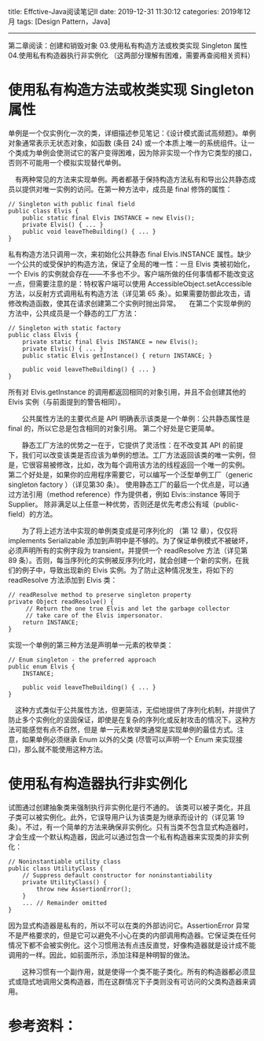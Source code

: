 title: Effctive-Java阅读笔记II
date: 2019-12-31 11:30:12
categories: 2019年12月
tags: [Design Pattern，Java]

---

第二章阅读：创建和销毁对象
03.使用私有构造方法或枚类实现 Singleton 属性
04.使用私有构造器执行非实例化
（这两部分理解有困难，需要再查阅相关资料）
<!-- more -->

# 使用私有构造方法或枚类实现 Singleton 属性

单例是一个仅实例化一次的类，详细描述参见笔记：《设计模式面试高频题》。单例对象通常表示无状态对象，如函数 (条目 24) 或一个本质上唯一的系统组件。让一个类成为单例会使测试它的客户变得困难，因为除非实现一个作为它类型的接口，否则不可能用一个模拟实现替代单例。

　有两种常见的方法来实现单例。两者都基于保持构造方法私有和导出公共静态成员以提供对唯一实例的访问。在第一种方法中，成员是 final 修饰的属性：

    // Singleton with public final field
    public class Elvis {
        public static final Elvis INSTANCE = new Elvis();
        private Elvis() { ... }
        public void leaveTheBuilding() { ... }
    }

私有构造方法只调用一次，来初始化公共静态 final Elvis.INSTANCE 属性。缺少一个公共的或受保护的构造方法，保证了全局的唯一性：一旦 Elvis 类被初始化，一个 Elvis 的实例就会存在——不多也不少。客户端所做的任何事情都不能改变这一点，但需要注意的是：特权客户端可以使用 AccessibleObject.setAccessible 方法，以反射方式调用私有构造方法（详见第 65 条）。如果需要防御此攻击，请修改构造函数，使其在请求创建第二个实例时抛出异常。
　在第二个实现单例的方法中，公共成员是一个静态的工厂方法：

    // Singleton with static factory
    public class Elvis {
        private static final Elvis INSTANCE = new Elvis();
        private Elvis() { ... }
        public static Elvis getInstance() { return INSTANCE; }

        public void leaveTheBuilding() { ... }
    }

所有对 Elvis.getInstance 的调用都返回相同的对象引用，并且不会创建其他的 Elvis 实例（与前面提到的警告相同）。

　　公共属性方法的主要优点是 API 明确表示该类是一个单例：公共静态属性是 final 的，所以它总是包含相同的对象引用。 第二个好处是它更简单。

　　静态工厂方法的优势之一在于，它提供了灵活性：在不改变其 API 的前提下，我们可以改变该类是否应该为单例的想法。工厂方法返回该类的唯一实例，但是，它很容易被修改，比如，改为每个调用该方法的线程返回一个唯一的实例。 第二个好处是，如果你的应用程序需要它，可以编写一个泛型单例工厂（generic singleton factory ）（详见第30 条）。 使用静态工厂的最后一个优点是，可以通过方法引用（method reference）作为提供者，例如 Elvis::instance 等同于 Supplier<Elvis>。 除非满足以上任意一种优势，否则还是优先考虑公有域（public-field）的方法。

　　为了将上述方法中实现的单例类变成是可序列化的 （第 12 章），仅仅将 implements Serializable 添加到声明中是不够的。为了保证单例模式不被破坏，必须声明所有的实例字段为 transient，并提供一个 readResolve 方法（详见第 89 条）。否则，每当序列化的实例被反序列化时，就会创建一个新的实例，在我们的例子中，导致出现新的 Elvis 实例。为了防止这种情况发生，将如下的 readResolve 方法添加到 Elvis 类：

    // readResolve method to preserve singleton property
    private Object readResolve() {
         // Return the one true Elvis and let the garbage collector
         // take care of the Elvis impersonator.
        return INSTANCE;
    }
实现一个单例的第三种方法是声明单一元素的枚举类：

    // Enum singleton - the preferred approach
    public enum Elvis {
        INSTANCE;

        public void leaveTheBuilding() { ... }
    }

　这种方式类似于公共属性方法，但更简洁，无偿地提供了序列化机制，并提供了防止多个实例化的坚固保证，即使是在复杂的序列化或反射攻击的情况下。这种方法可能感觉有点不自然，但是 单一元素枚举类通常是实现单例的最佳方式。注意，如果单例必须继承 Enum 以外的父类 (尽管可以声明一个 Enum 来实现接口)，那么就不能使用这种方法。

# 使用私有构造器执行非实例化

试图通过创建抽象类来强制执行非实例化是行不通的。 该类可以被子类化，并且子类可以被实例化。此外，它误导用户认为该类是为继承而设计的（详见第 19 条）。不过，有一个简单的方法来确保非实例化。只有当类不包含显式构造器时，才会生成一个默认构造器，因此可以通过包含一个私有构造器来实现类的非实例化：

    // Noninstantiable utility class
    public class UtilityClass {
        // Suppress default constructor for noninstantiability
        private UtilityClass() {
            throw new AssertionError();
        }
        ... // Remainder omitted
    }


因为显式构造器是私有的，所以不可以在类的外部访问它。AssertionError 异常不是严格要求的，但是它可以避免不小心在类的内部调用构造器。它保证类在任何情况下都不会被实例化。这个习惯用法有点违反直觉，好像构造器就是设计成不能调用的一样。因此，如前面所示，添加注释是种明智的做法。

　　这种习惯有一个副作用，就是使得一个类不能子类化。所有的构造器都必须显式或隐式地调用父类构造器，而在这群情况下子类则没有可访问的父类构造器来调用。


# 参考资料：
